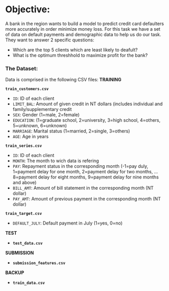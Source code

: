 # Objective:
A bank in the region wants to build a model to predict credit card defaulters more accurately in order minimize money loss. For this task we have a set of data on default payments and demographic data to help us do our task. They want to answer 2 specific questions:
- Which are the top 5 clients which are least likely to deafult?
- What is the optimum threshhold to maximize profit for the bank?

### The Dataset:
Data is comprised in the following CSV files:
**TRAINING**

**`train_customers.csv`**
 - `ID`: ID of each client
 - `LIMIT_BAL`: Amount of given credit in NT dollars (includes individual and family/supplementary credit
 - `SEX`: Gender (1=male, 2=female)
 - `EDUCATION`: (1=graduate school, 2=university, 3=high school, 4=others, 5=unknown, 6=unknown)
 - `MARRIAGE`: Marital status (1=married, 2=single, 3=others)
 - `AGE`: Age in years
 
**`train_series.csv`**
 - `ID`: ID of each client
 - `MONTH`: The month to wich data is refering
 - `PAY`: Repayment status in the corresponding month (-1=pay duly, 1=payment delay for one month, 2=payment delay for two months, … 8=payment delay for eight months, 9=payment delay for nine months and above)
 - `BILL_AMT`: Amount of bill statement in the corresponding month (NT dollar)
 - `PAY_AMT`: Amount of previous payment in the corresponding month (NT dollar)
 
**`train_target.csv`**
 - `DEFAULT_JULY`: Default payment in July (1=yes, 0=no)
 
 
**TEST**
 - **`test_data.csv`**
 
**SUBMISSION**
 - **`submission_features.csv`**
 
**BACKUP**
 - **`train_data.csv`**

